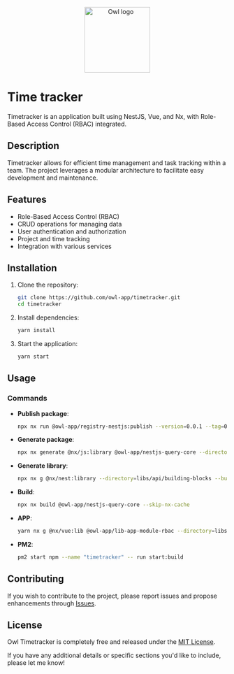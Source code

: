 <p align="center">
    <img src="https://raw.githubusercontent.com/owl-app/time-tracker/refs/heads/main/libs/app/core/src/assets/logo.webp" width="150px" alt="Owl logo" />
</p>

# Time tracker

Timetracker is an application built using NestJS, Vue, and Nx, with Role-Based Access Control (RBAC) integrated.

## Description

Timetracker allows for efficient time management and task tracking within a team. The project leverages a modular architecture to facilitate easy development and maintenance.

## Features

- Role-Based Access Control (RBAC)
- CRUD operations for managing data
- User authentication and authorization
- Project and time tracking
- Integration with various services

## Installation

1. Clone the repository:

   ```bash
   git clone https://github.com/owl-app/timetracker.git
   cd timetracker
   ```

2. Install dependencies:

   ```bash
   yarn install
   ```

3. Start the application:
   ```bash
   yarn start
   ```

## Usage

### Commands

- **Publish package**:

  ```bash
  npx nx run @owl-app/registry-nestjs:publish --version=0.0.1 --tag=0.0.1
  ```

- **Generate package**:

  ```bash
  npx nx generate @nx/js:library @owl-app/nestjs-query-core --directory=packages/query/core --publishable --importPath=@owl-app/nestjs-query-core
  ```

- **Generate library**:

  ```bash
  npx nx g @nx/nest:library --directory=libs/api/building-blocks --buildable=true
  ```

- **Build**:

  ```bash
  npx nx build @owl-app/nestjs-query-core --skip-nx-cache
  ```

- **APP**:

  ```bash
  yarn nx g @nx/vue:lib @owl-app/lib-app-module-rbac --directory=libs/app/modules/rbac
  ```

- **PM2**:
  ```bash
  pm2 start npm --name "timetracker" -- run start:build
  ```

## Contributing

If you wish to contribute to the project, please report issues and propose enhancements through [Issues](https://github.com/owl-app/timetracker/issues).

## License

Owl Timetracker is completely free and released under the [MIT License](https://github.com/owl-app/time-tracker/blob/main/LICENSE).

If you have any additional details or specific sections you'd like to include, please let me know!
